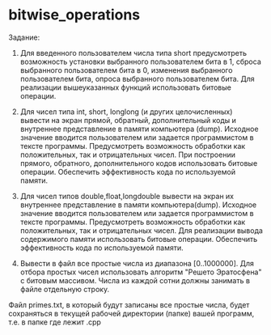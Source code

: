 # bitwise_operations

Задание:
1. Для введенного пользователем числа типа short предусмотреть возможность установки выбранного пользователем бита в 1,
сброса выбранного пользователем бита в 0, изменения выбранного пользователем бита, опроса выбранного пользователем бита. 
Для реализации вышеуказанных функций использовать битовые операции.

2. Для чисел типа int, short, longlong (и других целочисленных) вывести на экран прямой,
обратный, дополнительный коды и внутреннее представление в памяти компьютера (dump). 
Исходное значение вводится пользователем или задается программистом в тексте программы.
Предусмотреть возможность обработки как положительных, так и отрицательных чисел.
При построении прямого, обратного, дополнительного кодов использовать битовые операции. 
Обеспечить эффективность кода по используемой памяти.

3. Для чисел типов double,float,longdouble вывести на экран их внутреннее представление в памяти компьютера(dump). 
Исходное значение вводится пользователем или задается программистом в тексте программы.
Предусмотреть возможность обработки как положительных, так и отрицательных чисел.
Для реализации вывода содержимого памяти использовать битовые операции. 
Обеспечить эффективность кода по используемой памяти.

4. Вывести в файл все простые числа из диапазона [0..1000000].
Для отбора простых чисел использовать алгоритм "Решето Эратосфена" с битовым массивом. 
Числа из каждой сотни должны занимать в файле отдельную строку.

Файл primes.txt, в который будут записаны все простые числа, будет сохраняться в текущей рабочей директории (папке) вашей программ, т.е. в папке где лежит .cpp
